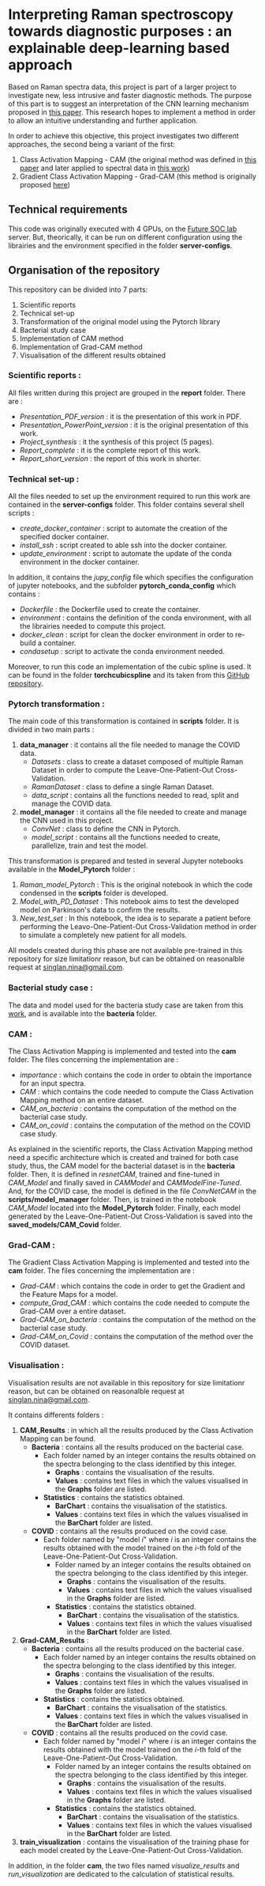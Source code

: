 # Interpreting Raman spectroscopy towards diagnostic purposes : an explainable deep-learning based approach

Based on Raman spectra data, this project is part of a larger project to investigate new, less intrusive and faster 
diagnostic methods. The purpose of this part is to suggest an interpretation of the CNN learning mechanism proposed in 
[this paper](https://www.nature.com/articles/s41598-021-84565-3). This research hopes to implement a method in 
order to allow an intuitive understanding and further application.

In order to achieve this objective, this project investigates two different approaches, the second being a variant of 
the first:
1. Class Activation Mapping - CAM (the original method was defined in [this paper](https://arxiv.org/abs/1512.04150) and later
applied to spectral data in [this work](https://www.sciencedirect.com/science/article/abs/pii/S0003267020303767))
2. Gradient Class Activation Mapping - Grad-CAM (this method is originally proposed [here](https://arxiv.org/abs/1610.02391))

## Technical requirements 
This code was originally executed with 4 GPUs, on the [Future SOC lab](https://hpi.de/forschung/future-soc-lab.html) 
server. But, theorically, it can be run on different configuration using the librairies and the environment specified in
the folder **server-configs**.

## Organisation of the repository
This repository can be divided into 7 parts:
1. Scientific reports
2. Technical set-up
3. Transformation of the original model using the Pytorch library
4. Bacterial study case
5. Implementation of CAM method
6. Implementation of Grad-CAM method
7. Visualisation of the different results obtained

### Scientific reports :
All files written during this project are grouped in the **report** folder. There are :
- *Presentation_PDF_version* : it is the presentation of this work in PDF.
- *Presentation_PowerPoint_version* : it is the original presentation of this work.
- *Project_synthesis* : it the synthesis of this project (5 pages).
- *Report_complete* : it is the complete report of this work.
- *Report_short_version* : the report of this work in shorter.

### Technical set-up :
All the files needed to set up the environment required to run this work are contained in the **server-configs** folder.
This folder contains several shell scripts :
- *create_docker_container* : script to automate the creation of the specified docker container.
- *install_ssh* : script created to able ssh into the docker container.
- *update_environment* : script to automate the update of the conda environment in the docker container.

In addition, it contains the *jupy_config* file which specifies the configuration of jupyter notebooks, and the subfolder
**pytorch_conda_config** which contains :
- *Dockerfile* : the Dockerfile used to create the container. 
- *environment* : contains the definition of the conda environment, with all the librairies needed to compute this project.
- *docker_clean* : script for clean the docker environment in order to re-build a container.
- *condasetup* : script to activate the conda environment needed.

Moreover, to run this code an implementation of the cubic spline is used. It can be found in the folder **torchcubicspline**
and its taken from this [GitHub repository](https://github.com/patrick-kidger/torchcubicspline).

### Pytorch transformation :
The main code of this transformation is contained in **scripts** folder. It is divided in two main parts :
1. **data_manager** : it contains all the file needed to manage the COVID data.
    - *Datasets* : class to create a dataset composed of multiple Raman Dataset in order to compute the Leave-One-Patient-Out
    Cross-Validation.
    - *RamanDataset* : class to define a single Raman Dataset.
    - *data_script* : contains all the functions needed to read, split and manage the COVID data.
2. **model_manager** : it contains all the file needed to create and manage the CNN used in this project.
    - *ConvNet* : class to define the CNN in Pytorch.
    - *model_script* : contains all the functions needed to create, parallelize, train and test the model. 

This transformation is prepared and tested in several Jupyter notebooks available in the **Model_Pytorch** folder :
1. *Raman_model_Pytorch* : This is the original notebook in which the code condensed in the **scripts** folder is developed. 
2. *Model_with_PD_Dataset* : This notebook aims to test the developed model on Parkinson's data to confirm the results.
3. *New_test_set* : In this notebook, the idea is to separate a patient before performing the Leavo-One-Patient-Out 
Cross-Validation method in order to simulate a completely new patient for all models. 

All models created during this phase are not available pre-trained in this repository for size limitationr reason, 
but can be obtained on reasonalble request at <singlan.nina@gmail.com>.

### Bacterial study case :
The data and model used for the bacteria study case are taken from this [work](https://github.com/csho33/bacteria-ID),
and is available into the **bacteria** folder.

### CAM :
The Class Activation Mapping is implemented and tested into the **cam** folder. The files concerning the implementation
are :
- *importance* : which contains the code in order to obtain the importance for an input spectra.
- *CAM* : which contains the code needed to compute the Class Activation Mapping method on an entire dataset.
- *CAM_on_bacteria* : contains the computation of the method on the bacterial case study.
- *CAM_on_covid* : contains the computation of the method on the COVID case study.

As explained in the scientific reports, the Class Activation Mapping method need a specific architecture which is created
and trained for both case study, thus, the CAM model for the bacterial dataset is in the **bacteria** folder. Then, it is
defined in *resnetCAM*, trained and fine-tuned in *CAM_Model* and finally saved in *CAMModel* and *CAMModelFine-Tuned*.
And, for the COVID case, the model is defined in the file *ConvNetCAM* in the **scripts/model_manager** folder. Then, is
trained in the notebook *CAM_Model* located into the **Model_Pytorch** folder. Finally, each model generated by the 
Leave-One-Patient-Out Cross-Validation is saved into the **saved_models/CAM_Covid** folder.

### Grad-CAM :
The Gradient Class Activation Mapping is implemented and tested into the **cam** folder. The files concerning the
implementation are : 
- *Grad-CAM* : which contains the code in order to get the Gradient and the Feature Maps for a model.
- *compute_Grad_CAM* : which contains the code needed to compute the Grad-CAM over a entire dataset.
- *Grad-CAM_on_bacteria* : contains the computation of the method on the bacterial case study.
- *Grad-CAM_on_Covid* : contains the computation of the method over the COVID dataset.

### Visualisation :
Visualisation results are not available in this repository for size limitationr reason, but can be obtained on 
reasonalble request at <singlan.nina@gmail.com>. 

It contains differents folders : 
1. **CAM_Results** : in which all the results produced by the Class Activation Mapping can be found. 
    - **Bacteria** : contains all the results produced on the bacterial case.
        - Each folder named by an integer contains the results obtained on the spectra belonging to the class identified 
        by this integer. 
            - **Graphs** : contains the visualisation of the results.
            - **Values** : contains text files in which the values visualised in the **Graphs** folder are listed.
        - **Statistics** : contains the statistics obtained.
            - **BarChart** : contains the visualisation of the statistics.
            - **Values** : contains text files in which the values visualised in the **BarChart** folder are listed.
    - **COVID** : contains all the results produced on the covid case.
        - Each folder named by "model *i*" where *i* is an integer contains the results obtained with the model trained 
        on the *i*-th fold of the Leave-One-Patient-Out Cross-Validation.
            - Folder named by an integer contains the results obtained on the spectra belonging to the class identified
            by this integer.
                - **Graphs** : contains the visualisation of the results.
                - **Values** : contains text files in which the values visualised in the **Graphs** folder are listed.
            - **Statistics** : contains the statistics obtained.
                - **BarChart** : contains the visualisation of the statistics.
                - **Values** : contains text files in which the values visualised in the **BarChart** folder are listed.
2. **Grad-CAM_Results** :
    - **Bacteria** : contains all the results produced on the bacterial case.
        - Each folder named by an integer contains the results obtained on the spectra belonging to the class identified 
        by this integer. 
            - **Graphs** : contains the visualisation of the results.
            - **Values** : contains text files in which the values visualised in the **Graphs** folder are listed.
        - **Statistics** : contains the statistics obtained.
            - **BarChart** : contains the visualisation of the statistics.
            - **Values** : contains text files in which the values visualised in the **BarChart** folder are listed.
    - **COVID** : contains all the results produced on the covid case.
        - Each folder named by "model *i*" where *i* is an integer contains the results obtained with the model trained 
        on the *i*-th fold of the Leave-One-Patient-Out Cross-Validation.
            - Folder named by an integer contains the results obtained on the spectra belonging to the class identified
            by this integer.
                - **Graphs** : contains the visualisation of the results.
                - **Values** : contains text files in which the values visualised in the **Graphs** folder are listed.
            - **Statistics** : contains the statistics obtained.
                - **BarChart** : contains the visualisation of the statistics.
                - **Values** : contains text files in which the values visualised in the **BarChart** folder are listed.
3. **train_visualization** : contains the visualisation of the training phase for each model created by the 
Leave-One-Patient-Out Cross-Validation.

In addition, in the folder **cam**, the two files named *visualize_results* and *run_visualization* are dedicated to the
calculation of statistical results.